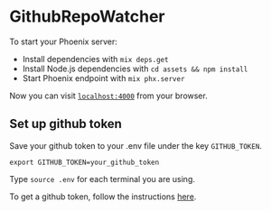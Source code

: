 # GithubRepoWatcher

To start your Phoenix server:

  * Install dependencies with `mix deps.get`
  * Install Node.js dependencies with `cd assets && npm install`
  * Start Phoenix endpoint with `mix phx.server`

Now you can visit [`localhost:4000`](http://localhost:4000) from your browser.

## Set up github token

Save your github token to your .env file under the key `GITHUB_TOKEN`.


    export GITHUB_TOKEN=your_github_token


Type `source .env` for each terminal you are using.

To get a github token, follow the instructions [here](https://help.github.com/en/articles/creating-a-personal-access-token-for-the-command-line).